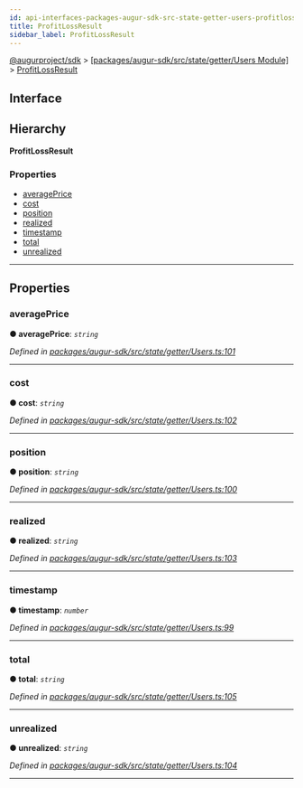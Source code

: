 ```yaml
---
id: api-interfaces-packages-augur-sdk-src-state-getter-users-profitlossresult
title: ProfitLossResult
sidebar_label: ProfitLossResult
---
```


[@augurproject/sdk](api-readme.md) > [[packages/augur-sdk/src/state/getter/Users Module]](api-modules-packages-augur-sdk-src-state-getter-users-module.md) > [ProfitLossResult](api-interfaces-packages-augur-sdk-src-state-getter-users-profitlossresult.md)

## Interface

## Hierarchy

**ProfitLossResult**

### Properties

* [averagePrice](api-interfaces-packages-augur-sdk-src-state-getter-users-profitlossresult.md#averageprice)
* [cost](api-interfaces-packages-augur-sdk-src-state-getter-users-profitlossresult.md#cost)
* [position](api-interfaces-packages-augur-sdk-src-state-getter-users-profitlossresult.md#position)
* [realized](api-interfaces-packages-augur-sdk-src-state-getter-users-profitlossresult.md#realized)
* [timestamp](api-interfaces-packages-augur-sdk-src-state-getter-users-profitlossresult.md#timestamp)
* [total](api-interfaces-packages-augur-sdk-src-state-getter-users-profitlossresult.md#total)
* [unrealized](api-interfaces-packages-augur-sdk-src-state-getter-users-profitlossresult.md#unrealized)

---

## Properties

<a id="averageprice"></a>

###  averagePrice

**● averagePrice**: *`string`*

*Defined in [packages/augur-sdk/src/state/getter/Users.ts:101](https://github.com/AugurProject/augur/blob/b4365d6894/packages/augur-sdk/src/state/getter/Users.ts#L101)*

___
<a id="cost"></a>

###  cost

**● cost**: *`string`*

*Defined in [packages/augur-sdk/src/state/getter/Users.ts:102](https://github.com/AugurProject/augur/blob/b4365d6894/packages/augur-sdk/src/state/getter/Users.ts#L102)*

___
<a id="position"></a>

###  position

**● position**: *`string`*

*Defined in [packages/augur-sdk/src/state/getter/Users.ts:100](https://github.com/AugurProject/augur/blob/b4365d6894/packages/augur-sdk/src/state/getter/Users.ts#L100)*

___
<a id="realized"></a>

###  realized

**● realized**: *`string`*

*Defined in [packages/augur-sdk/src/state/getter/Users.ts:103](https://github.com/AugurProject/augur/blob/b4365d6894/packages/augur-sdk/src/state/getter/Users.ts#L103)*

___
<a id="timestamp"></a>

###  timestamp

**● timestamp**: *`number`*

*Defined in [packages/augur-sdk/src/state/getter/Users.ts:99](https://github.com/AugurProject/augur/blob/b4365d6894/packages/augur-sdk/src/state/getter/Users.ts#L99)*

___
<a id="total"></a>

###  total

**● total**: *`string`*

*Defined in [packages/augur-sdk/src/state/getter/Users.ts:105](https://github.com/AugurProject/augur/blob/b4365d6894/packages/augur-sdk/src/state/getter/Users.ts#L105)*

___
<a id="unrealized"></a>

###  unrealized

**● unrealized**: *`string`*

*Defined in [packages/augur-sdk/src/state/getter/Users.ts:104](https://github.com/AugurProject/augur/blob/b4365d6894/packages/augur-sdk/src/state/getter/Users.ts#L104)*

___

